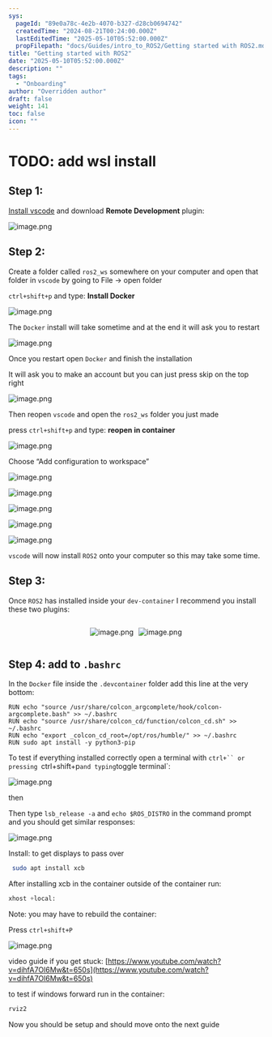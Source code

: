 ```yaml
---
sys:
  pageId: "89e0a78c-4e2b-4070-b327-d28cb0694742"
  createdTime: "2024-08-21T00:24:00.000Z"
  lastEditedTime: "2025-05-10T05:52:00.000Z"
  propFilepath: "docs/Guides/intro_to_ROS2/Getting started with ROS2.md"
title: "Getting started with ROS2"
date: "2025-05-10T05:52:00.000Z"
description: ""
tags:
  - "Onboarding"
author: "Overridden author"
draft: false
weight: 141
toc: false
icon: ""
---
```


# TODO: add wsl install

## Step 1:

[Install vscode](https://code.visualstudio.com/download) and download **Remote Development** plugin:

![image.png](https://prod-files-secure.s3.us-west-2.amazonaws.com/d518164a-d88e-44d1-a4ee-3adb3bd8bce0/efb52993-1881-4a40-b95e-6f020334f022/image.png?X-Amz-Algorithm=AWS4-HMAC-SHA256&X-Amz-Content-Sha256=UNSIGNED-PAYLOAD&X-Amz-Credential=ASIAZI2LB466USDZAXGX%2F20250704%2Fus-west-2%2Fs3%2Faws4_request&X-Amz-Date=20250704T081245Z&X-Amz-Expires=3600&X-Amz-Security-Token=IQoJb3JpZ2luX2VjECAaCXVzLXdlc3QtMiJGMEQCIDWx3FDnYob4ShdyIVEzRUaOp0sB2vZdAndSNk1HuIn3AiAn7sJh7BQ%2FW6okY595JTNgDVl%2BBkGXgYEggHBu6aZKrSr%2FAwgpEAAaDDYzNzQyMzE4MzgwNSIMNCH5ESQzFlfBEyD5KtwD%2BvaCPlNnW7mIXhgvg4HlC6d4jY2%2FIx30aBEHldH%2FCw9Smzef4RrrXcqK9x%2F%2Bb6jW2TwR70NbPtEog5oMMMtm0SU%2FM2l2ZAgIEGmMSavI0lYr8EYinQeHvpYa4cfuRDdwBDzKDkBTn3HJ5XCzQhTXUGDkLJIBlfiVHt2qo0lQ7uUEHExVvlakgSmfgfOVQRhxG6w23V0di740AVyhdwc2PG86qM%2FHWHJ6Wndy5yFoPzSeVTXynazNCluhyO5QyWCoAGuZPMSHRmXe%2BiWkIyt3uicqD1QmvJl5n52%2BLAyR7gQHGQ455gcpR5WWqWsBIxArRbbB5fEFsM8cyVGyZX5AfhBSm4htrQPRV7%2BwQ81lp%2F8KsZ6Owtx7lodqOOLbHKO%2BrFMkUwDSUJSD2t2%2F4ewMRRQnvD0h7jzu0SvI9ZvkQgfdSE3Gb5lcDVlnk2kggMuT0a6xOWmzBfsINPIUKAn9Pbh8imm%2FrMvmp3u3wHWgQyVRuOGgb6EsyCQaE7rtzB2BYyVYbnw9Sg7KIhL3feKcm9xDC0a42%2BTV%2Ff89Wyr1T1RJ5attFXb%2FhYrV6xvu%2FoXpvSXV58o60yPCbaweuQnpErBFecpLiodtjoRCBZdtLsPW3dor73a1xHzsxaIwvI2ewwY6pgHYj8MBnntLwPpgCpuGRn8hOF%2BxqiH67bxD56Tu%2FFqyauJ058aLVQR8FPpLM73S5kIxW0WeQcVo%2BSkcweBWgIvNppcFnPGyisDo8YsuPYySTgGWPaMWPkgkXCw6xUL1K0fspodTuAebrS2eRSEYQJLTjB%2BF179onHHcMSoxIMVJv1l0U%2BM4fT02qtrkL3uDA6nEV5mb%2Bli0O3b9tXIMYT134yrAwLUG&X-Amz-Signature=5871de8e5d716358f5ca6eba5d1c988d3ebf7f7f6f028fe5242dfbb153fb8612&X-Amz-SignedHeaders=host&x-amz-checksum-mode=ENABLED&x-id=GetObject)

## Step 2:

Create a folder called `ros2_ws` somewhere on your computer and open that folder in `vscode` by going to File → open folder 

`ctrl+shift+p` and type: **Install Docker**

![image.png](https://prod-files-secure.s3.us-west-2.amazonaws.com/d518164a-d88e-44d1-a4ee-3adb3bd8bce0/2269dc0e-1cd5-47ff-bceb-c04ad9b2eab0/image.png?X-Amz-Algorithm=AWS4-HMAC-SHA256&X-Amz-Content-Sha256=UNSIGNED-PAYLOAD&X-Amz-Credential=ASIAZI2LB466USDZAXGX%2F20250704%2Fus-west-2%2Fs3%2Faws4_request&X-Amz-Date=20250704T081245Z&X-Amz-Expires=3600&X-Amz-Security-Token=IQoJb3JpZ2luX2VjECAaCXVzLXdlc3QtMiJGMEQCIDWx3FDnYob4ShdyIVEzRUaOp0sB2vZdAndSNk1HuIn3AiAn7sJh7BQ%2FW6okY595JTNgDVl%2BBkGXgYEggHBu6aZKrSr%2FAwgpEAAaDDYzNzQyMzE4MzgwNSIMNCH5ESQzFlfBEyD5KtwD%2BvaCPlNnW7mIXhgvg4HlC6d4jY2%2FIx30aBEHldH%2FCw9Smzef4RrrXcqK9x%2F%2Bb6jW2TwR70NbPtEog5oMMMtm0SU%2FM2l2ZAgIEGmMSavI0lYr8EYinQeHvpYa4cfuRDdwBDzKDkBTn3HJ5XCzQhTXUGDkLJIBlfiVHt2qo0lQ7uUEHExVvlakgSmfgfOVQRhxG6w23V0di740AVyhdwc2PG86qM%2FHWHJ6Wndy5yFoPzSeVTXynazNCluhyO5QyWCoAGuZPMSHRmXe%2BiWkIyt3uicqD1QmvJl5n52%2BLAyR7gQHGQ455gcpR5WWqWsBIxArRbbB5fEFsM8cyVGyZX5AfhBSm4htrQPRV7%2BwQ81lp%2F8KsZ6Owtx7lodqOOLbHKO%2BrFMkUwDSUJSD2t2%2F4ewMRRQnvD0h7jzu0SvI9ZvkQgfdSE3Gb5lcDVlnk2kggMuT0a6xOWmzBfsINPIUKAn9Pbh8imm%2FrMvmp3u3wHWgQyVRuOGgb6EsyCQaE7rtzB2BYyVYbnw9Sg7KIhL3feKcm9xDC0a42%2BTV%2Ff89Wyr1T1RJ5attFXb%2FhYrV6xvu%2FoXpvSXV58o60yPCbaweuQnpErBFecpLiodtjoRCBZdtLsPW3dor73a1xHzsxaIwvI2ewwY6pgHYj8MBnntLwPpgCpuGRn8hOF%2BxqiH67bxD56Tu%2FFqyauJ058aLVQR8FPpLM73S5kIxW0WeQcVo%2BSkcweBWgIvNppcFnPGyisDo8YsuPYySTgGWPaMWPkgkXCw6xUL1K0fspodTuAebrS2eRSEYQJLTjB%2BF179onHHcMSoxIMVJv1l0U%2BM4fT02qtrkL3uDA6nEV5mb%2Bli0O3b9tXIMYT134yrAwLUG&X-Amz-Signature=22b03e8b6222e9032c18a8297e162a8489560d200598540a8e8a68d203fd66cf&X-Amz-SignedHeaders=host&x-amz-checksum-mode=ENABLED&x-id=GetObject)

The `Docker` install will take sometime and at the end it will ask you to restart

![image.png](https://prod-files-secure.s3.us-west-2.amazonaws.com/d518164a-d88e-44d1-a4ee-3adb3bd8bce0/ed233f78-be33-4b1f-b89c-9c346c0e961e/image.png?X-Amz-Algorithm=AWS4-HMAC-SHA256&X-Amz-Content-Sha256=UNSIGNED-PAYLOAD&X-Amz-Credential=ASIAZI2LB466USDZAXGX%2F20250704%2Fus-west-2%2Fs3%2Faws4_request&X-Amz-Date=20250704T081245Z&X-Amz-Expires=3600&X-Amz-Security-Token=IQoJb3JpZ2luX2VjECAaCXVzLXdlc3QtMiJGMEQCIDWx3FDnYob4ShdyIVEzRUaOp0sB2vZdAndSNk1HuIn3AiAn7sJh7BQ%2FW6okY595JTNgDVl%2BBkGXgYEggHBu6aZKrSr%2FAwgpEAAaDDYzNzQyMzE4MzgwNSIMNCH5ESQzFlfBEyD5KtwD%2BvaCPlNnW7mIXhgvg4HlC6d4jY2%2FIx30aBEHldH%2FCw9Smzef4RrrXcqK9x%2F%2Bb6jW2TwR70NbPtEog5oMMMtm0SU%2FM2l2ZAgIEGmMSavI0lYr8EYinQeHvpYa4cfuRDdwBDzKDkBTn3HJ5XCzQhTXUGDkLJIBlfiVHt2qo0lQ7uUEHExVvlakgSmfgfOVQRhxG6w23V0di740AVyhdwc2PG86qM%2FHWHJ6Wndy5yFoPzSeVTXynazNCluhyO5QyWCoAGuZPMSHRmXe%2BiWkIyt3uicqD1QmvJl5n52%2BLAyR7gQHGQ455gcpR5WWqWsBIxArRbbB5fEFsM8cyVGyZX5AfhBSm4htrQPRV7%2BwQ81lp%2F8KsZ6Owtx7lodqOOLbHKO%2BrFMkUwDSUJSD2t2%2F4ewMRRQnvD0h7jzu0SvI9ZvkQgfdSE3Gb5lcDVlnk2kggMuT0a6xOWmzBfsINPIUKAn9Pbh8imm%2FrMvmp3u3wHWgQyVRuOGgb6EsyCQaE7rtzB2BYyVYbnw9Sg7KIhL3feKcm9xDC0a42%2BTV%2Ff89Wyr1T1RJ5attFXb%2FhYrV6xvu%2FoXpvSXV58o60yPCbaweuQnpErBFecpLiodtjoRCBZdtLsPW3dor73a1xHzsxaIwvI2ewwY6pgHYj8MBnntLwPpgCpuGRn8hOF%2BxqiH67bxD56Tu%2FFqyauJ058aLVQR8FPpLM73S5kIxW0WeQcVo%2BSkcweBWgIvNppcFnPGyisDo8YsuPYySTgGWPaMWPkgkXCw6xUL1K0fspodTuAebrS2eRSEYQJLTjB%2BF179onHHcMSoxIMVJv1l0U%2BM4fT02qtrkL3uDA6nEV5mb%2Bli0O3b9tXIMYT134yrAwLUG&X-Amz-Signature=4f139a13c408c796c230aeaf082d7da54ed91e7c5c0f4ce3581448a5c577da4e&X-Amz-SignedHeaders=host&x-amz-checksum-mode=ENABLED&x-id=GetObject)

Once you restart open `Docker` and finish the installation

It will ask you to make an account but you can just press skip on the top right

![image.png](https://prod-files-secure.s3.us-west-2.amazonaws.com/d518164a-d88e-44d1-a4ee-3adb3bd8bce0/21010ad9-1659-4fd9-9f59-9932a09b2a3d/image.png?X-Amz-Algorithm=AWS4-HMAC-SHA256&X-Amz-Content-Sha256=UNSIGNED-PAYLOAD&X-Amz-Credential=ASIAZI2LB466USDZAXGX%2F20250704%2Fus-west-2%2Fs3%2Faws4_request&X-Amz-Date=20250704T081245Z&X-Amz-Expires=3600&X-Amz-Security-Token=IQoJb3JpZ2luX2VjECAaCXVzLXdlc3QtMiJGMEQCIDWx3FDnYob4ShdyIVEzRUaOp0sB2vZdAndSNk1HuIn3AiAn7sJh7BQ%2FW6okY595JTNgDVl%2BBkGXgYEggHBu6aZKrSr%2FAwgpEAAaDDYzNzQyMzE4MzgwNSIMNCH5ESQzFlfBEyD5KtwD%2BvaCPlNnW7mIXhgvg4HlC6d4jY2%2FIx30aBEHldH%2FCw9Smzef4RrrXcqK9x%2F%2Bb6jW2TwR70NbPtEog5oMMMtm0SU%2FM2l2ZAgIEGmMSavI0lYr8EYinQeHvpYa4cfuRDdwBDzKDkBTn3HJ5XCzQhTXUGDkLJIBlfiVHt2qo0lQ7uUEHExVvlakgSmfgfOVQRhxG6w23V0di740AVyhdwc2PG86qM%2FHWHJ6Wndy5yFoPzSeVTXynazNCluhyO5QyWCoAGuZPMSHRmXe%2BiWkIyt3uicqD1QmvJl5n52%2BLAyR7gQHGQ455gcpR5WWqWsBIxArRbbB5fEFsM8cyVGyZX5AfhBSm4htrQPRV7%2BwQ81lp%2F8KsZ6Owtx7lodqOOLbHKO%2BrFMkUwDSUJSD2t2%2F4ewMRRQnvD0h7jzu0SvI9ZvkQgfdSE3Gb5lcDVlnk2kggMuT0a6xOWmzBfsINPIUKAn9Pbh8imm%2FrMvmp3u3wHWgQyVRuOGgb6EsyCQaE7rtzB2BYyVYbnw9Sg7KIhL3feKcm9xDC0a42%2BTV%2Ff89Wyr1T1RJ5attFXb%2FhYrV6xvu%2FoXpvSXV58o60yPCbaweuQnpErBFecpLiodtjoRCBZdtLsPW3dor73a1xHzsxaIwvI2ewwY6pgHYj8MBnntLwPpgCpuGRn8hOF%2BxqiH67bxD56Tu%2FFqyauJ058aLVQR8FPpLM73S5kIxW0WeQcVo%2BSkcweBWgIvNppcFnPGyisDo8YsuPYySTgGWPaMWPkgkXCw6xUL1K0fspodTuAebrS2eRSEYQJLTjB%2BF179onHHcMSoxIMVJv1l0U%2BM4fT02qtrkL3uDA6nEV5mb%2Bli0O3b9tXIMYT134yrAwLUG&X-Amz-Signature=7dbbf5adc0abf0b84722a937edb5dee69b741935c3f87b477079d8685f90c9c7&X-Amz-SignedHeaders=host&x-amz-checksum-mode=ENABLED&x-id=GetObject)

Then reopen `vscode` and open the `ros2_ws` folder you just made

press `ctrl+shift+p` and type: **reopen in container**

![image.png](https://prod-files-secure.s3.us-west-2.amazonaws.com/d518164a-d88e-44d1-a4ee-3adb3bd8bce0/4e93b8c2-41ad-488c-8095-c74205196118/image.png?X-Amz-Algorithm=AWS4-HMAC-SHA256&X-Amz-Content-Sha256=UNSIGNED-PAYLOAD&X-Amz-Credential=ASIAZI2LB466USDZAXGX%2F20250704%2Fus-west-2%2Fs3%2Faws4_request&X-Amz-Date=20250704T081245Z&X-Amz-Expires=3600&X-Amz-Security-Token=IQoJb3JpZ2luX2VjECAaCXVzLXdlc3QtMiJGMEQCIDWx3FDnYob4ShdyIVEzRUaOp0sB2vZdAndSNk1HuIn3AiAn7sJh7BQ%2FW6okY595JTNgDVl%2BBkGXgYEggHBu6aZKrSr%2FAwgpEAAaDDYzNzQyMzE4MzgwNSIMNCH5ESQzFlfBEyD5KtwD%2BvaCPlNnW7mIXhgvg4HlC6d4jY2%2FIx30aBEHldH%2FCw9Smzef4RrrXcqK9x%2F%2Bb6jW2TwR70NbPtEog5oMMMtm0SU%2FM2l2ZAgIEGmMSavI0lYr8EYinQeHvpYa4cfuRDdwBDzKDkBTn3HJ5XCzQhTXUGDkLJIBlfiVHt2qo0lQ7uUEHExVvlakgSmfgfOVQRhxG6w23V0di740AVyhdwc2PG86qM%2FHWHJ6Wndy5yFoPzSeVTXynazNCluhyO5QyWCoAGuZPMSHRmXe%2BiWkIyt3uicqD1QmvJl5n52%2BLAyR7gQHGQ455gcpR5WWqWsBIxArRbbB5fEFsM8cyVGyZX5AfhBSm4htrQPRV7%2BwQ81lp%2F8KsZ6Owtx7lodqOOLbHKO%2BrFMkUwDSUJSD2t2%2F4ewMRRQnvD0h7jzu0SvI9ZvkQgfdSE3Gb5lcDVlnk2kggMuT0a6xOWmzBfsINPIUKAn9Pbh8imm%2FrMvmp3u3wHWgQyVRuOGgb6EsyCQaE7rtzB2BYyVYbnw9Sg7KIhL3feKcm9xDC0a42%2BTV%2Ff89Wyr1T1RJ5attFXb%2FhYrV6xvu%2FoXpvSXV58o60yPCbaweuQnpErBFecpLiodtjoRCBZdtLsPW3dor73a1xHzsxaIwvI2ewwY6pgHYj8MBnntLwPpgCpuGRn8hOF%2BxqiH67bxD56Tu%2FFqyauJ058aLVQR8FPpLM73S5kIxW0WeQcVo%2BSkcweBWgIvNppcFnPGyisDo8YsuPYySTgGWPaMWPkgkXCw6xUL1K0fspodTuAebrS2eRSEYQJLTjB%2BF179onHHcMSoxIMVJv1l0U%2BM4fT02qtrkL3uDA6nEV5mb%2Bli0O3b9tXIMYT134yrAwLUG&X-Amz-Signature=19cde6129b99d9073935a9d46e6e96749d59182c9f5431800840c989312d87bd&X-Amz-SignedHeaders=host&x-amz-checksum-mode=ENABLED&x-id=GetObject)

Choose “Add configuration to workspace”

![image.png](https://prod-files-secure.s3.us-west-2.amazonaws.com/d518164a-d88e-44d1-a4ee-3adb3bd8bce0/9560b282-5060-4989-ba37-97e7b2c22476/image.png?X-Amz-Algorithm=AWS4-HMAC-SHA256&X-Amz-Content-Sha256=UNSIGNED-PAYLOAD&X-Amz-Credential=ASIAZI2LB466USDZAXGX%2F20250704%2Fus-west-2%2Fs3%2Faws4_request&X-Amz-Date=20250704T081245Z&X-Amz-Expires=3600&X-Amz-Security-Token=IQoJb3JpZ2luX2VjECAaCXVzLXdlc3QtMiJGMEQCIDWx3FDnYob4ShdyIVEzRUaOp0sB2vZdAndSNk1HuIn3AiAn7sJh7BQ%2FW6okY595JTNgDVl%2BBkGXgYEggHBu6aZKrSr%2FAwgpEAAaDDYzNzQyMzE4MzgwNSIMNCH5ESQzFlfBEyD5KtwD%2BvaCPlNnW7mIXhgvg4HlC6d4jY2%2FIx30aBEHldH%2FCw9Smzef4RrrXcqK9x%2F%2Bb6jW2TwR70NbPtEog5oMMMtm0SU%2FM2l2ZAgIEGmMSavI0lYr8EYinQeHvpYa4cfuRDdwBDzKDkBTn3HJ5XCzQhTXUGDkLJIBlfiVHt2qo0lQ7uUEHExVvlakgSmfgfOVQRhxG6w23V0di740AVyhdwc2PG86qM%2FHWHJ6Wndy5yFoPzSeVTXynazNCluhyO5QyWCoAGuZPMSHRmXe%2BiWkIyt3uicqD1QmvJl5n52%2BLAyR7gQHGQ455gcpR5WWqWsBIxArRbbB5fEFsM8cyVGyZX5AfhBSm4htrQPRV7%2BwQ81lp%2F8KsZ6Owtx7lodqOOLbHKO%2BrFMkUwDSUJSD2t2%2F4ewMRRQnvD0h7jzu0SvI9ZvkQgfdSE3Gb5lcDVlnk2kggMuT0a6xOWmzBfsINPIUKAn9Pbh8imm%2FrMvmp3u3wHWgQyVRuOGgb6EsyCQaE7rtzB2BYyVYbnw9Sg7KIhL3feKcm9xDC0a42%2BTV%2Ff89Wyr1T1RJ5attFXb%2FhYrV6xvu%2FoXpvSXV58o60yPCbaweuQnpErBFecpLiodtjoRCBZdtLsPW3dor73a1xHzsxaIwvI2ewwY6pgHYj8MBnntLwPpgCpuGRn8hOF%2BxqiH67bxD56Tu%2FFqyauJ058aLVQR8FPpLM73S5kIxW0WeQcVo%2BSkcweBWgIvNppcFnPGyisDo8YsuPYySTgGWPaMWPkgkXCw6xUL1K0fspodTuAebrS2eRSEYQJLTjB%2BF179onHHcMSoxIMVJv1l0U%2BM4fT02qtrkL3uDA6nEV5mb%2Bli0O3b9tXIMYT134yrAwLUG&X-Amz-Signature=930bcab676f88fcad46e3a9dc13cfd6d2189e871135ee42fb47023d8ed547c18&X-Amz-SignedHeaders=host&x-amz-checksum-mode=ENABLED&x-id=GetObject)

![image.png](https://prod-files-secure.s3.us-west-2.amazonaws.com/d518164a-d88e-44d1-a4ee-3adb3bd8bce0/2ee63f81-886b-48e8-a553-dc6e5eac99e4/image.png?X-Amz-Algorithm=AWS4-HMAC-SHA256&X-Amz-Content-Sha256=UNSIGNED-PAYLOAD&X-Amz-Credential=ASIAZI2LB466USDZAXGX%2F20250704%2Fus-west-2%2Fs3%2Faws4_request&X-Amz-Date=20250704T081245Z&X-Amz-Expires=3600&X-Amz-Security-Token=IQoJb3JpZ2luX2VjECAaCXVzLXdlc3QtMiJGMEQCIDWx3FDnYob4ShdyIVEzRUaOp0sB2vZdAndSNk1HuIn3AiAn7sJh7BQ%2FW6okY595JTNgDVl%2BBkGXgYEggHBu6aZKrSr%2FAwgpEAAaDDYzNzQyMzE4MzgwNSIMNCH5ESQzFlfBEyD5KtwD%2BvaCPlNnW7mIXhgvg4HlC6d4jY2%2FIx30aBEHldH%2FCw9Smzef4RrrXcqK9x%2F%2Bb6jW2TwR70NbPtEog5oMMMtm0SU%2FM2l2ZAgIEGmMSavI0lYr8EYinQeHvpYa4cfuRDdwBDzKDkBTn3HJ5XCzQhTXUGDkLJIBlfiVHt2qo0lQ7uUEHExVvlakgSmfgfOVQRhxG6w23V0di740AVyhdwc2PG86qM%2FHWHJ6Wndy5yFoPzSeVTXynazNCluhyO5QyWCoAGuZPMSHRmXe%2BiWkIyt3uicqD1QmvJl5n52%2BLAyR7gQHGQ455gcpR5WWqWsBIxArRbbB5fEFsM8cyVGyZX5AfhBSm4htrQPRV7%2BwQ81lp%2F8KsZ6Owtx7lodqOOLbHKO%2BrFMkUwDSUJSD2t2%2F4ewMRRQnvD0h7jzu0SvI9ZvkQgfdSE3Gb5lcDVlnk2kggMuT0a6xOWmzBfsINPIUKAn9Pbh8imm%2FrMvmp3u3wHWgQyVRuOGgb6EsyCQaE7rtzB2BYyVYbnw9Sg7KIhL3feKcm9xDC0a42%2BTV%2Ff89Wyr1T1RJ5attFXb%2FhYrV6xvu%2FoXpvSXV58o60yPCbaweuQnpErBFecpLiodtjoRCBZdtLsPW3dor73a1xHzsxaIwvI2ewwY6pgHYj8MBnntLwPpgCpuGRn8hOF%2BxqiH67bxD56Tu%2FFqyauJ058aLVQR8FPpLM73S5kIxW0WeQcVo%2BSkcweBWgIvNppcFnPGyisDo8YsuPYySTgGWPaMWPkgkXCw6xUL1K0fspodTuAebrS2eRSEYQJLTjB%2BF179onHHcMSoxIMVJv1l0U%2BM4fT02qtrkL3uDA6nEV5mb%2Bli0O3b9tXIMYT134yrAwLUG&X-Amz-Signature=42debc4b57bb49beea33adf271100c8116416a36b0fa6b5a1a8a23175336f270&X-Amz-SignedHeaders=host&x-amz-checksum-mode=ENABLED&x-id=GetObject)

![image.png](https://prod-files-secure.s3.us-west-2.amazonaws.com/d518164a-d88e-44d1-a4ee-3adb3bd8bce0/ae1580b2-b048-407e-aed9-b584224a7a04/image.png?X-Amz-Algorithm=AWS4-HMAC-SHA256&X-Amz-Content-Sha256=UNSIGNED-PAYLOAD&X-Amz-Credential=ASIAZI2LB466USDZAXGX%2F20250704%2Fus-west-2%2Fs3%2Faws4_request&X-Amz-Date=20250704T081245Z&X-Amz-Expires=3600&X-Amz-Security-Token=IQoJb3JpZ2luX2VjECAaCXVzLXdlc3QtMiJGMEQCIDWx3FDnYob4ShdyIVEzRUaOp0sB2vZdAndSNk1HuIn3AiAn7sJh7BQ%2FW6okY595JTNgDVl%2BBkGXgYEggHBu6aZKrSr%2FAwgpEAAaDDYzNzQyMzE4MzgwNSIMNCH5ESQzFlfBEyD5KtwD%2BvaCPlNnW7mIXhgvg4HlC6d4jY2%2FIx30aBEHldH%2FCw9Smzef4RrrXcqK9x%2F%2Bb6jW2TwR70NbPtEog5oMMMtm0SU%2FM2l2ZAgIEGmMSavI0lYr8EYinQeHvpYa4cfuRDdwBDzKDkBTn3HJ5XCzQhTXUGDkLJIBlfiVHt2qo0lQ7uUEHExVvlakgSmfgfOVQRhxG6w23V0di740AVyhdwc2PG86qM%2FHWHJ6Wndy5yFoPzSeVTXynazNCluhyO5QyWCoAGuZPMSHRmXe%2BiWkIyt3uicqD1QmvJl5n52%2BLAyR7gQHGQ455gcpR5WWqWsBIxArRbbB5fEFsM8cyVGyZX5AfhBSm4htrQPRV7%2BwQ81lp%2F8KsZ6Owtx7lodqOOLbHKO%2BrFMkUwDSUJSD2t2%2F4ewMRRQnvD0h7jzu0SvI9ZvkQgfdSE3Gb5lcDVlnk2kggMuT0a6xOWmzBfsINPIUKAn9Pbh8imm%2FrMvmp3u3wHWgQyVRuOGgb6EsyCQaE7rtzB2BYyVYbnw9Sg7KIhL3feKcm9xDC0a42%2BTV%2Ff89Wyr1T1RJ5attFXb%2FhYrV6xvu%2FoXpvSXV58o60yPCbaweuQnpErBFecpLiodtjoRCBZdtLsPW3dor73a1xHzsxaIwvI2ewwY6pgHYj8MBnntLwPpgCpuGRn8hOF%2BxqiH67bxD56Tu%2FFqyauJ058aLVQR8FPpLM73S5kIxW0WeQcVo%2BSkcweBWgIvNppcFnPGyisDo8YsuPYySTgGWPaMWPkgkXCw6xUL1K0fspodTuAebrS2eRSEYQJLTjB%2BF179onHHcMSoxIMVJv1l0U%2BM4fT02qtrkL3uDA6nEV5mb%2Bli0O3b9tXIMYT134yrAwLUG&X-Amz-Signature=b6208cae5b45d9fa858a6e87e6bd440eaa6ecd7ec10fb0bc5a760cf9a797c003&X-Amz-SignedHeaders=host&x-amz-checksum-mode=ENABLED&x-id=GetObject)

![image.png](https://prod-files-secure.s3.us-west-2.amazonaws.com/d518164a-d88e-44d1-a4ee-3adb3bd8bce0/53255b28-f75e-430f-b9e3-c0ac8577e42b/image.png?X-Amz-Algorithm=AWS4-HMAC-SHA256&X-Amz-Content-Sha256=UNSIGNED-PAYLOAD&X-Amz-Credential=ASIAZI2LB466USDZAXGX%2F20250704%2Fus-west-2%2Fs3%2Faws4_request&X-Amz-Date=20250704T081245Z&X-Amz-Expires=3600&X-Amz-Security-Token=IQoJb3JpZ2luX2VjECAaCXVzLXdlc3QtMiJGMEQCIDWx3FDnYob4ShdyIVEzRUaOp0sB2vZdAndSNk1HuIn3AiAn7sJh7BQ%2FW6okY595JTNgDVl%2BBkGXgYEggHBu6aZKrSr%2FAwgpEAAaDDYzNzQyMzE4MzgwNSIMNCH5ESQzFlfBEyD5KtwD%2BvaCPlNnW7mIXhgvg4HlC6d4jY2%2FIx30aBEHldH%2FCw9Smzef4RrrXcqK9x%2F%2Bb6jW2TwR70NbPtEog5oMMMtm0SU%2FM2l2ZAgIEGmMSavI0lYr8EYinQeHvpYa4cfuRDdwBDzKDkBTn3HJ5XCzQhTXUGDkLJIBlfiVHt2qo0lQ7uUEHExVvlakgSmfgfOVQRhxG6w23V0di740AVyhdwc2PG86qM%2FHWHJ6Wndy5yFoPzSeVTXynazNCluhyO5QyWCoAGuZPMSHRmXe%2BiWkIyt3uicqD1QmvJl5n52%2BLAyR7gQHGQ455gcpR5WWqWsBIxArRbbB5fEFsM8cyVGyZX5AfhBSm4htrQPRV7%2BwQ81lp%2F8KsZ6Owtx7lodqOOLbHKO%2BrFMkUwDSUJSD2t2%2F4ewMRRQnvD0h7jzu0SvI9ZvkQgfdSE3Gb5lcDVlnk2kggMuT0a6xOWmzBfsINPIUKAn9Pbh8imm%2FrMvmp3u3wHWgQyVRuOGgb6EsyCQaE7rtzB2BYyVYbnw9Sg7KIhL3feKcm9xDC0a42%2BTV%2Ff89Wyr1T1RJ5attFXb%2FhYrV6xvu%2FoXpvSXV58o60yPCbaweuQnpErBFecpLiodtjoRCBZdtLsPW3dor73a1xHzsxaIwvI2ewwY6pgHYj8MBnntLwPpgCpuGRn8hOF%2BxqiH67bxD56Tu%2FFqyauJ058aLVQR8FPpLM73S5kIxW0WeQcVo%2BSkcweBWgIvNppcFnPGyisDo8YsuPYySTgGWPaMWPkgkXCw6xUL1K0fspodTuAebrS2eRSEYQJLTjB%2BF179onHHcMSoxIMVJv1l0U%2BM4fT02qtrkL3uDA6nEV5mb%2Bli0O3b9tXIMYT134yrAwLUG&X-Amz-Signature=f83a260eb5e0333cb9086e1298a58ccc2167f7b7a119792ebd81b8ba555f029b&X-Amz-SignedHeaders=host&x-amz-checksum-mode=ENABLED&x-id=GetObject)

![image.png](https://prod-files-secure.s3.us-west-2.amazonaws.com/d518164a-d88e-44d1-a4ee-3adb3bd8bce0/7c562767-5af9-4ffb-97d1-327bcdf4ee00/image.png?X-Amz-Algorithm=AWS4-HMAC-SHA256&X-Amz-Content-Sha256=UNSIGNED-PAYLOAD&X-Amz-Credential=ASIAZI2LB466USDZAXGX%2F20250704%2Fus-west-2%2Fs3%2Faws4_request&X-Amz-Date=20250704T081245Z&X-Amz-Expires=3600&X-Amz-Security-Token=IQoJb3JpZ2luX2VjECAaCXVzLXdlc3QtMiJGMEQCIDWx3FDnYob4ShdyIVEzRUaOp0sB2vZdAndSNk1HuIn3AiAn7sJh7BQ%2FW6okY595JTNgDVl%2BBkGXgYEggHBu6aZKrSr%2FAwgpEAAaDDYzNzQyMzE4MzgwNSIMNCH5ESQzFlfBEyD5KtwD%2BvaCPlNnW7mIXhgvg4HlC6d4jY2%2FIx30aBEHldH%2FCw9Smzef4RrrXcqK9x%2F%2Bb6jW2TwR70NbPtEog5oMMMtm0SU%2FM2l2ZAgIEGmMSavI0lYr8EYinQeHvpYa4cfuRDdwBDzKDkBTn3HJ5XCzQhTXUGDkLJIBlfiVHt2qo0lQ7uUEHExVvlakgSmfgfOVQRhxG6w23V0di740AVyhdwc2PG86qM%2FHWHJ6Wndy5yFoPzSeVTXynazNCluhyO5QyWCoAGuZPMSHRmXe%2BiWkIyt3uicqD1QmvJl5n52%2BLAyR7gQHGQ455gcpR5WWqWsBIxArRbbB5fEFsM8cyVGyZX5AfhBSm4htrQPRV7%2BwQ81lp%2F8KsZ6Owtx7lodqOOLbHKO%2BrFMkUwDSUJSD2t2%2F4ewMRRQnvD0h7jzu0SvI9ZvkQgfdSE3Gb5lcDVlnk2kggMuT0a6xOWmzBfsINPIUKAn9Pbh8imm%2FrMvmp3u3wHWgQyVRuOGgb6EsyCQaE7rtzB2BYyVYbnw9Sg7KIhL3feKcm9xDC0a42%2BTV%2Ff89Wyr1T1RJ5attFXb%2FhYrV6xvu%2FoXpvSXV58o60yPCbaweuQnpErBFecpLiodtjoRCBZdtLsPW3dor73a1xHzsxaIwvI2ewwY6pgHYj8MBnntLwPpgCpuGRn8hOF%2BxqiH67bxD56Tu%2FFqyauJ058aLVQR8FPpLM73S5kIxW0WeQcVo%2BSkcweBWgIvNppcFnPGyisDo8YsuPYySTgGWPaMWPkgkXCw6xUL1K0fspodTuAebrS2eRSEYQJLTjB%2BF179onHHcMSoxIMVJv1l0U%2BM4fT02qtrkL3uDA6nEV5mb%2Bli0O3b9tXIMYT134yrAwLUG&X-Amz-Signature=82870d9df30ac6cb69565f02811b7d165bb983b00b6d4816e6a200b424451564&X-Amz-SignedHeaders=host&x-amz-checksum-mode=ENABLED&x-id=GetObject)

`vscode` will now install `ROS2` onto your computer so this may take some time.

## Step 3:

Once `ROS2` has installed inside your `dev-container` I recommend you install these two plugins:

<div style="display: flex;flex-direction: row; column-gap:10px; max-width: 630px;justify-content: center;">
<div>

![image.png](https://prod-files-secure.s3.us-west-2.amazonaws.com/d518164a-d88e-44d1-a4ee-3adb3bd8bce0/3fc3d550-5a54-4ba1-ba6b-faa01cdb7369/image.png?X-Amz-Algorithm=AWS4-HMAC-SHA256&X-Amz-Content-Sha256=UNSIGNED-PAYLOAD&X-Amz-Credential=ASIAZI2LB466UZLZPSR4%2F20250704%2Fus-west-2%2Fs3%2Faws4_request&X-Amz-Date=20250704T081248Z&X-Amz-Expires=3600&X-Amz-Security-Token=IQoJb3JpZ2luX2VjECAaCXVzLXdlc3QtMiJIMEYCIQDAJ9PEZSMpHvxnPhm4noLv%2FO5roOnwx%2BC5tqukwwxlSQIhANoxkLVNW7YN88ip48DdkyeagoT6wALOovNrryo5U2I2Kv8DCCkQABoMNjM3NDIzMTgzODA1IgxAFEJUih8QZl%2BnBKAq3AMwAqoZC%2BMNMIzDV1nd5rtOf55RW4AadlbSpQruZofM6Kcuu8ULfVYGyfP8pxyOugiQij5w9FGKXS5ar8Ke3ILhmT0Uf5Z4%2BiPmaZg1%2F%2BZYv8erUznNkoo8PzuSVPqWanj1dYKOw4PykRI1NtpExdxFSda%2FnYsyKyqY5IxHULBnre%2FwzhNCJNtEOgNWaythBA8em5WK%2F7e2W%2FO9FKJNgy0XtvemNjZlLUa75q0trdCE64WB03lhRB2MQhVrUnkgZDGzsr7xuT5gfcnxQrRH%2B6w3Bt8NLw3MWnjI%2BoeMWNShq4xqFYR0q9Px1vl3GS86hwHqxt5i3llUNoKbi3vlPyNWl2vYgj50z4zJhehQtUb3MnLlR2NxOrS9nxoEVoXl9BDmzYLQ1gMvJU%2FS8gsKchfkwuUtR2V1W%2Bjp3UEPrvBqZv0s1Y5Scuxi15vOtQOPQX2XWSJtfB40MRwIsbjfNXLm1w4GTU%2B1hOwYorkDUJLKU8CSrh6Rk%2FcTV5wMOzTdyYt%2B97cyL5M8rFpBUahgtblNlEioFpb8urroXvtBevZIjTHbfyy%2FxcuepelMQYyq3xY5pUzfJ3KsWvcrPqQktxGWz9d4Rf9ZMXYNkoQronfltAyiCHAeLQS6f3ZtPzD2jJ7DBjqkAQM02%2BHuOfnTgiO4OTYC9m5V5ukyRGg0vGQH3XxRgk3qDTMFOxSOHR3liv1yGwj8TOVyOOPMKL3oOiuAWlFddQrYHGntZO3q3L7i3Mbw%2B%2FUf1LJbIkzAeSEwBvJ9a2M8UPKYZi90jkTxfKXTCS%2FLVm4WL5apRUUD%2BXh5ss2xzRiP%2Fgg1uAi7BlsS8n7IukZ3oxYOCBDDDV3rkWI%2Fa0aQ%2FEF8sNjW&X-Amz-Signature=1591c468bf77471ec307a2d5190d45f7296edf6378039a4830cd2e2fe2d383d2&X-Amz-SignedHeaders=host&x-amz-checksum-mode=ENABLED&x-id=GetObject)

</div>
<div>

![image.png](https://prod-files-secure.s3.us-west-2.amazonaws.com/d518164a-d88e-44d1-a4ee-3adb3bd8bce0/d994cc66-13c2-4093-a5a3-f84cf4601a82/image.png?X-Amz-Algorithm=AWS4-HMAC-SHA256&X-Amz-Content-Sha256=UNSIGNED-PAYLOAD&X-Amz-Credential=ASIAZI2LB46675YVC7GT%2F20250704%2Fus-west-2%2Fs3%2Faws4_request&X-Amz-Date=20250704T081248Z&X-Amz-Expires=3600&X-Amz-Security-Token=IQoJb3JpZ2luX2VjECAaCXVzLXdlc3QtMiJHMEUCIGBzzaVHbFGlmpZeMI19R2XgSim93srzbcG27QKcWs5sAiEAsPyLavrjUodUV3ll%2B0zpnaSnJkvzrBVNWXLpeyNl68Mq%2FwMIKRAAGgw2Mzc0MjMxODM4MDUiDNTLGdYIfETW02yh%2BSrcAxmGsVBEbOceomTOJPh4i3EU0Evre1BcfVfL1fUxablqR%2BkMgzuCriMXwI2lef1KZgM4EBLnEOXxHQjxL849BFYKxBIOPyhO6hejcmNNUcYjx1bqMio%2FgQd6ME53lWCb1Uh2UhAE%2BXdSJDGpo7WOYAEaJ%2F9Kx9VkxOC3ePI0N0hX9zYnjAvgfney6jByvjgA5JRyXZvqxXV5CYwlsss3FV9lyuOTocjrTfCuH%2BvB%2BUub3gNs3FR1ympbXRulre5S2y9GnJI4WM6XZ6lAtGTfHYI8rxkK77%2B2VBMMTXzyIZCbH5XsKNVflpKGB%2ByIFFl27imfh1eOGwS09ev9VpK%2Fe9bQEpFJEv3UbZF1249ABJjnh3VkBuCc55TEei0ImTCHgd2eqDWMvSKsKJre3p2CKXMKL%2BfZlwS0jcIUlp%2B%2Blaw13XSjZGqY%2B%2Fgi3RGjXR5m0s13o1stJEYTF%2F4iiaR0ni2dvB4iS7l8kGHNN%2B42H0TVyfVOg1FqrpFiLtjl66zd8kucFJgYe%2BoXrMxsuMiU8TjZ8fZ73aREUdLwf05%2B4Gnek4qjTlg6W7dT%2FAMjDETLmF4sqccJ2LfT0T3YYynEESrQjjI3J2N3%2BXmHPEZ4crRdJiWf2U4o%2FWZa8TJmMMWNnsMGOqUBtmQMo%2Funi3u4kcPzVdjUuboicm1RufPFSIAmLAAMW69Fbll4ehzK%2F7qbSr2FeOaltFu78FOd4Dq%2B0SkYyX0ESH86qQcsuJVtJWNkjWgqV%2BXUSg%2FTdc9PGvq168kFBxWVFMI%2BQiqfJI4ZsmVAmZ%2F2Ol3LcwbWlqnW3v6r8J%2BTrLyKDPUQu8ecsHUK6z6q9%2FoBZv7EvHJq3xIgMJqh5q0tLT9Nk3bW&X-Amz-Signature=8dc8d0da4fa8d1207a63cdd9233ba3e9f581dcadf84e26163970c383facac2d0&X-Amz-SignedHeaders=host&x-amz-checksum-mode=ENABLED&x-id=GetObject)

</div>
</div>

## Step 4: add to `.bashrc`

In the `Docker` file inside the `.devcontainer` folder add this line at the very bottom: 

```docker
RUN echo "source /usr/share/colcon_argcomplete/hook/colcon-argcomplete.bash" >> ~/.bashrc
RUN echo "source /usr/share/colcon_cd/function/colcon_cd.sh" >> ~/.bashrc
RUN echo "export _colcon_cd_root=/opt/ros/humble/" >> ~/.bashrc
RUN sudo apt install -y python3-pip 
```

To test if everything installed correctly open a terminal with `ctrl+`` or pressing `ctrl+shift+p` and typing `toggle terminal`:

![image.png](https://prod-files-secure.s3.us-west-2.amazonaws.com/d518164a-d88e-44d1-a4ee-3adb3bd8bce0/6a4943d8-b04e-4c02-9a58-775f3384d1a5/image.png?X-Amz-Algorithm=AWS4-HMAC-SHA256&X-Amz-Content-Sha256=UNSIGNED-PAYLOAD&X-Amz-Credential=ASIAZI2LB466USDZAXGX%2F20250704%2Fus-west-2%2Fs3%2Faws4_request&X-Amz-Date=20250704T081245Z&X-Amz-Expires=3600&X-Amz-Security-Token=IQoJb3JpZ2luX2VjECAaCXVzLXdlc3QtMiJGMEQCIDWx3FDnYob4ShdyIVEzRUaOp0sB2vZdAndSNk1HuIn3AiAn7sJh7BQ%2FW6okY595JTNgDVl%2BBkGXgYEggHBu6aZKrSr%2FAwgpEAAaDDYzNzQyMzE4MzgwNSIMNCH5ESQzFlfBEyD5KtwD%2BvaCPlNnW7mIXhgvg4HlC6d4jY2%2FIx30aBEHldH%2FCw9Smzef4RrrXcqK9x%2F%2Bb6jW2TwR70NbPtEog5oMMMtm0SU%2FM2l2ZAgIEGmMSavI0lYr8EYinQeHvpYa4cfuRDdwBDzKDkBTn3HJ5XCzQhTXUGDkLJIBlfiVHt2qo0lQ7uUEHExVvlakgSmfgfOVQRhxG6w23V0di740AVyhdwc2PG86qM%2FHWHJ6Wndy5yFoPzSeVTXynazNCluhyO5QyWCoAGuZPMSHRmXe%2BiWkIyt3uicqD1QmvJl5n52%2BLAyR7gQHGQ455gcpR5WWqWsBIxArRbbB5fEFsM8cyVGyZX5AfhBSm4htrQPRV7%2BwQ81lp%2F8KsZ6Owtx7lodqOOLbHKO%2BrFMkUwDSUJSD2t2%2F4ewMRRQnvD0h7jzu0SvI9ZvkQgfdSE3Gb5lcDVlnk2kggMuT0a6xOWmzBfsINPIUKAn9Pbh8imm%2FrMvmp3u3wHWgQyVRuOGgb6EsyCQaE7rtzB2BYyVYbnw9Sg7KIhL3feKcm9xDC0a42%2BTV%2Ff89Wyr1T1RJ5attFXb%2FhYrV6xvu%2FoXpvSXV58o60yPCbaweuQnpErBFecpLiodtjoRCBZdtLsPW3dor73a1xHzsxaIwvI2ewwY6pgHYj8MBnntLwPpgCpuGRn8hOF%2BxqiH67bxD56Tu%2FFqyauJ058aLVQR8FPpLM73S5kIxW0WeQcVo%2BSkcweBWgIvNppcFnPGyisDo8YsuPYySTgGWPaMWPkgkXCw6xUL1K0fspodTuAebrS2eRSEYQJLTjB%2BF179onHHcMSoxIMVJv1l0U%2BM4fT02qtrkL3uDA6nEV5mb%2Bli0O3b9tXIMYT134yrAwLUG&X-Amz-Signature=205dc06f6e836a213582832d0cc50988abadd68cdfec9547900822684d71e769&X-Amz-SignedHeaders=host&x-amz-checksum-mode=ENABLED&x-id=GetObject)

then 

Then type `lsb_release -a` and `echo $ROS_DISTRO` in the command prompt and you should get similar responses:

![image.png](https://prod-files-secure.s3.us-west-2.amazonaws.com/d518164a-d88e-44d1-a4ee-3adb3bd8bce0/3e635dec-a805-4e85-8b9e-d000e5b71a4e/image.png?X-Amz-Algorithm=AWS4-HMAC-SHA256&X-Amz-Content-Sha256=UNSIGNED-PAYLOAD&X-Amz-Credential=ASIAZI2LB466USDZAXGX%2F20250704%2Fus-west-2%2Fs3%2Faws4_request&X-Amz-Date=20250704T081245Z&X-Amz-Expires=3600&X-Amz-Security-Token=IQoJb3JpZ2luX2VjECAaCXVzLXdlc3QtMiJGMEQCIDWx3FDnYob4ShdyIVEzRUaOp0sB2vZdAndSNk1HuIn3AiAn7sJh7BQ%2FW6okY595JTNgDVl%2BBkGXgYEggHBu6aZKrSr%2FAwgpEAAaDDYzNzQyMzE4MzgwNSIMNCH5ESQzFlfBEyD5KtwD%2BvaCPlNnW7mIXhgvg4HlC6d4jY2%2FIx30aBEHldH%2FCw9Smzef4RrrXcqK9x%2F%2Bb6jW2TwR70NbPtEog5oMMMtm0SU%2FM2l2ZAgIEGmMSavI0lYr8EYinQeHvpYa4cfuRDdwBDzKDkBTn3HJ5XCzQhTXUGDkLJIBlfiVHt2qo0lQ7uUEHExVvlakgSmfgfOVQRhxG6w23V0di740AVyhdwc2PG86qM%2FHWHJ6Wndy5yFoPzSeVTXynazNCluhyO5QyWCoAGuZPMSHRmXe%2BiWkIyt3uicqD1QmvJl5n52%2BLAyR7gQHGQ455gcpR5WWqWsBIxArRbbB5fEFsM8cyVGyZX5AfhBSm4htrQPRV7%2BwQ81lp%2F8KsZ6Owtx7lodqOOLbHKO%2BrFMkUwDSUJSD2t2%2F4ewMRRQnvD0h7jzu0SvI9ZvkQgfdSE3Gb5lcDVlnk2kggMuT0a6xOWmzBfsINPIUKAn9Pbh8imm%2FrMvmp3u3wHWgQyVRuOGgb6EsyCQaE7rtzB2BYyVYbnw9Sg7KIhL3feKcm9xDC0a42%2BTV%2Ff89Wyr1T1RJ5attFXb%2FhYrV6xvu%2FoXpvSXV58o60yPCbaweuQnpErBFecpLiodtjoRCBZdtLsPW3dor73a1xHzsxaIwvI2ewwY6pgHYj8MBnntLwPpgCpuGRn8hOF%2BxqiH67bxD56Tu%2FFqyauJ058aLVQR8FPpLM73S5kIxW0WeQcVo%2BSkcweBWgIvNppcFnPGyisDo8YsuPYySTgGWPaMWPkgkXCw6xUL1K0fspodTuAebrS2eRSEYQJLTjB%2BF179onHHcMSoxIMVJv1l0U%2BM4fT02qtrkL3uDA6nEV5mb%2Bli0O3b9tXIMYT134yrAwLUG&X-Amz-Signature=368af162e8680e5f9009da4671c8f519404ef88facded248d3226860de9c716f&X-Amz-SignedHeaders=host&x-amz-checksum-mode=ENABLED&x-id=GetObject)

Install:  to get displays to pass over

```bash
 sudo apt install xcb
```

After installing xcb in the container outside of the container run:

```python
xhost +local:
```

Note: you may have to rebuild the container:

Press `ctrl+shift+P`

![image.png](https://prod-files-secure.s3.us-west-2.amazonaws.com/d518164a-d88e-44d1-a4ee-3adb3bd8bce0/6c2be660-2618-4c38-9c26-53554f7a0b7b/image.png?X-Amz-Algorithm=AWS4-HMAC-SHA256&X-Amz-Content-Sha256=UNSIGNED-PAYLOAD&X-Amz-Credential=ASIAZI2LB466USDZAXGX%2F20250704%2Fus-west-2%2Fs3%2Faws4_request&X-Amz-Date=20250704T081245Z&X-Amz-Expires=3600&X-Amz-Security-Token=IQoJb3JpZ2luX2VjECAaCXVzLXdlc3QtMiJGMEQCIDWx3FDnYob4ShdyIVEzRUaOp0sB2vZdAndSNk1HuIn3AiAn7sJh7BQ%2FW6okY595JTNgDVl%2BBkGXgYEggHBu6aZKrSr%2FAwgpEAAaDDYzNzQyMzE4MzgwNSIMNCH5ESQzFlfBEyD5KtwD%2BvaCPlNnW7mIXhgvg4HlC6d4jY2%2FIx30aBEHldH%2FCw9Smzef4RrrXcqK9x%2F%2Bb6jW2TwR70NbPtEog5oMMMtm0SU%2FM2l2ZAgIEGmMSavI0lYr8EYinQeHvpYa4cfuRDdwBDzKDkBTn3HJ5XCzQhTXUGDkLJIBlfiVHt2qo0lQ7uUEHExVvlakgSmfgfOVQRhxG6w23V0di740AVyhdwc2PG86qM%2FHWHJ6Wndy5yFoPzSeVTXynazNCluhyO5QyWCoAGuZPMSHRmXe%2BiWkIyt3uicqD1QmvJl5n52%2BLAyR7gQHGQ455gcpR5WWqWsBIxArRbbB5fEFsM8cyVGyZX5AfhBSm4htrQPRV7%2BwQ81lp%2F8KsZ6Owtx7lodqOOLbHKO%2BrFMkUwDSUJSD2t2%2F4ewMRRQnvD0h7jzu0SvI9ZvkQgfdSE3Gb5lcDVlnk2kggMuT0a6xOWmzBfsINPIUKAn9Pbh8imm%2FrMvmp3u3wHWgQyVRuOGgb6EsyCQaE7rtzB2BYyVYbnw9Sg7KIhL3feKcm9xDC0a42%2BTV%2Ff89Wyr1T1RJ5attFXb%2FhYrV6xvu%2FoXpvSXV58o60yPCbaweuQnpErBFecpLiodtjoRCBZdtLsPW3dor73a1xHzsxaIwvI2ewwY6pgHYj8MBnntLwPpgCpuGRn8hOF%2BxqiH67bxD56Tu%2FFqyauJ058aLVQR8FPpLM73S5kIxW0WeQcVo%2BSkcweBWgIvNppcFnPGyisDo8YsuPYySTgGWPaMWPkgkXCw6xUL1K0fspodTuAebrS2eRSEYQJLTjB%2BF179onHHcMSoxIMVJv1l0U%2BM4fT02qtrkL3uDA6nEV5mb%2Bli0O3b9tXIMYT134yrAwLUG&X-Amz-Signature=c7ea644651f619c46739f82a5df80e5291d7d1abbc24cc1b87aa7781bb544795&X-Amz-SignedHeaders=host&x-amz-checksum-mode=ENABLED&x-id=GetObject)

video guide if you get stuck: [https://www.youtube.com/watch?v=dihfA7Ol6Mw&t=650s](https://www.youtube.com/watch?v=dihfA7Ol6Mw&t=650s)

to test if windows forward run in the container:

```bash
rviz2
```

Now you should be setup and should move onto the next guide 
